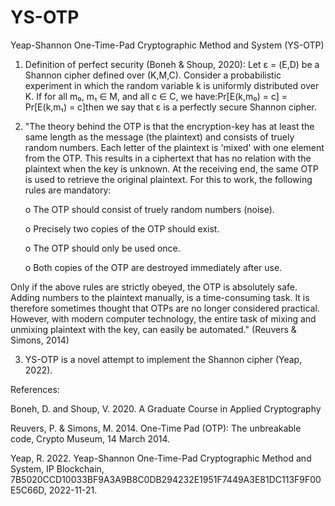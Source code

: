 # YS-OTP
Yeap-Shannon One-Time-Pad Cryptographic Method and System (YS-OTP)

1. Definition of perfect security (Boneh & Shoup, 2020):
Let ε = (E,D) be a Shannon cipher defined over (K,M,C). Consider a probabilistic experiment in which the random variable k is uniformly distributed over K. If for all m₀, m₁ ∈ M, and all c ∈ C, we have:Pr[E(k,m₀) = c] = Pr[E(k,m₁) = c]then we say that ε is a perfectly secure Shannon cipher.

2. "The theory behind the OTP is that the encryption-key has at least the same length as the message (the plaintext) and consists of truely random numbers. Each letter of the plaintext is 'mixed' with one element from the OTP. This results in a ciphertext that has no relation with the plaintext when the key is unknown. At the receiving end, the same OTP is used to retrieve the original plaintext. For this to work, the following rules are mandatory:

     o The OTP should consist of truely random numbers (noise).

     o Precisely two copies of the OTP should exist.

     o The OTP should only be used once.

     o Both copies of the OTP are destroyed immediately after use. 

Only if the above rules are strictly obeyed, the OTP is absolutely safe. Adding numbers to the plaintext manually, is a time-consuming task. It is therefore sometimes thought that OTPs are no longer considered practical. However, with modern computer technology, the entire task of mixing and unmixing plaintext with the key, can easily be automated." (Reuvers & Simons, 2014)

3. YS-OTP is a novel attempt to implement the Shannon cipher (Yeap, 2022).

References:

Boneh, D. and Shoup, V. 2020. A Graduate Course in Applied Cryptography

Reuvers, P. & Simons, M. 2014. One-Time Pad (OTP): The unbreakable code, Crypto Museum, 14 March 2014.

Yeap, R. 2022. Yeap-Shannon One-Time-Pad Cryptographic Method and System, IP Blockchain, 7B5020CCD10033BF9A3A9B8C0DB294232E1951F7449A3E81DC113F9F00E5C66D, 2022-11-21.
